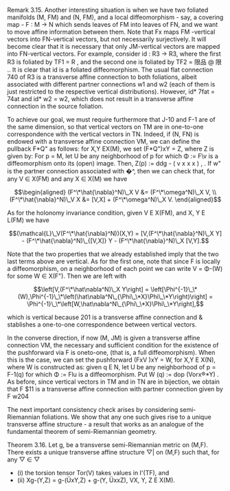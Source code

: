 Remark 3.15. Another interesting situation is when we have two foliated manifolds (M, FM) and (N, FM), and a local diffeomorphism - say, a covering map - F : M -> N which sends leaves of FM into leaves of FN, and we want to move affine information between them. Note that Fx maps FM -vertical vectors into FN-vertical vectors, but not necessarily surjectively. It will become clear that it is necessary that only JM-vertical vectors are mapped into FN-vertical vectors. For example, consider id : R3 → R3, where the first R3 is foliated by TF1 = R , and the second one is foliated by TF2 = 限品 @ 限 .. It is clear that id is a foliated diffeomorphism. The usual flat connection 740 of R3 is a transverse affine connection to both foliations, albeit associated with different partner connections w1 and w2 (each of them is just restricted to the respective vertical distributions). However, id\* 7fat = 74at and id\* w2 = w2, which does not result in a transverse affine connection in the source foliation.

To achieve our goal, we must require furthermore that J-10 and F-1 are of the same dimension, so that vertical vectors on TM are in one-to-one correspondence with the vertical vectors in TN. Indeed, if (N, FN) is endowed with a transverse affine connection VM, we can define the pullback F\*Q" as follows: for X,Y EX(M), we set (F\*Q")xY = Z, where Z is given by: For p = M, let U be any neighborhood of p for which Φ := F\v is a diffeomorphism onto its (open) image. Then, Z(p) := ddg - ( v x x x ) , . If w" is the partner connection associated with �^, then we can check that, for any V ∈ X(FM) and any X ∈ X(M) we have

$$\begin{aligned} (F^\*\hat{\nabla}^N)\_X V &= (F^\*\omega^N)\_X V, \\ (F^\*\hat{\nabla}^N)\_V X &= [V,X] + (F^\*\omega^N)\_X V. \end{aligned}$$

As for the holonomy invariance condition, given V E X(FM), and X, Y E L(FM) we have

$$(\mathcal{L}\_V(F^\*\hat{\nabla}^N))(X,Y) = [V,(F^\*\hat{\nabla}^N)\_X Y] - (F^\*\hat{\nabla}^N)\_{[V,X]} Y - (F^\*\hat{\nabla}^N)\_X [V,Y].$$

Note that the two properties that we already established imply that the two last terms above are vertical. As for the first one, note that since F is locally a diffeomorphism, on a neighborhood of each point we can write V = Φ-(W) for some W ∈ X(F"). Then we are left with

$$\left[V,(F^\*\hat\nabla^N)\_X Y\right] = \left[\Phi^{-1}\_\*(W),\Phi^{-1}\_\*\left(\hat\nabla^N\_{\Phi\_\*X}\Phi\_\*Y\right)\right] = \Phi^{-1}\_\*\left[W,\hat\nabla^N\_{\Phi\_\*X}\Phi\_\*Y\right],$$

which is vertical because 201 is a transverse affine connection and & stablishes a one-to-one correspondence between vertical vectors.

In the converse direction, if now (M, JM) is given a transverse affine connection VM, the necessary and sufficient condition for the existence of the pushforward via F is oneto-one, (that is, a full diffeomorphism). When this is the case, we can set the pushforward (FxV )xY = W, for X,Y E X(N), where W is constructed as: given q E N, let U be any neighborhood of p = F-1(q) for which Φ := Flu is a diffeomorphism. Put W (q) := dop (Vorx®\*Y) . As before, since vertical vectors in TM and in TN are in bijection, we obtain that F \$11 is a transverse affine connection with partner connection given by F w204

The next important consistency check arises by considering semi-Riemannian foliations. We show that any one such gives rise to a unique transverse affine structure - a result that works as an analogue of the fundamental theorem of semi-Riemannian geometry.

Theorem 3.16. Let g, be a transverse semi-Riemannian metric on (M,F). There exists a unique transverse affine structure ▽| on (M,F) such that, for any ▽ ∈ ▽

- (i) the torsion tensor Tor(V) takes values in I'(TF), and
- (ii) Xg-(Y,Z) = g-(ÜxY,Z) + g-(Y, ÜxxZ), VX, Y, Z E X(M).